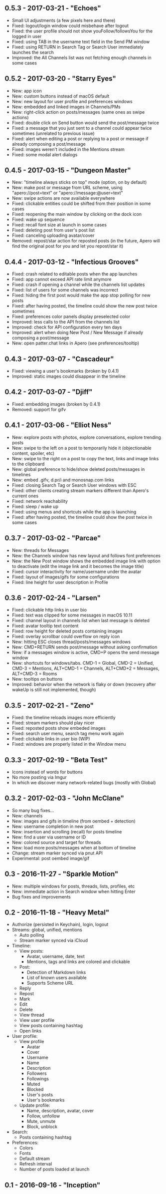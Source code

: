 ## 0.5.3 - 2017-03-21 - "Echoes"

- Small UI adjustments (a few pixels here and there)
- Fixed: logout/login window could misbehave after logout
- Fixed: the user profile should not show youFollow/followsYou for the logged in user
- Fixed: using TAB in the username text field in the Send PM window
- Fixed: using RETURN in Search Tag or Search User immediately launches the search
- Improved: the All Channels list was not fetching enough channels in some cases

## 0.5.2 - 2017-03-20 - "Starry Eyes"

- New: app icon
- New: custom buttons instead of macOS default
- New: new layout for user profile and preferences windows
- New: embedded and linked images in Channels/PMs
- New: right-click action on posts/messages (same ones as swipe actions)
- Fixed: double click on Send button would send the post/message twice
- Fixed: a message that you just sent to a channel could appear twice sometimes (unrelated to previous issue)
- Fixed: alert when editing a post or replying to a post or message if already composing a post/message
- Fixed: images weren't included in the Mentions stream
- Fixed: some modal alert dialogs

## 0.4.5 - 2017-03-15 - "Dungeon Master"

- New: "timeline always sticks on top" mode (option, on by default)
- New: make post or message from URL scheme, using "apero://post=text" or "apero://message:@user=text"
- New: swipe actions are now available everywhere
- Fixed: clickable entities could be shifted from their position in some cases
- Fixed: reopening the main window by clicking on the dock icon
- Fixed: wake up sequence
- Fixed: recall font size at launch in some cases
- Fixed: deleting post from user's post list
- Fixed: canceling uploading avatar/cover
- Removed: repost/star action for reposted posts (in the future, Apero will find the original post for you and let you repost/star it)

## 0.4.4 - 2017-03-12 - "Infectious Grooves"

- Fixed: crash related to editable posts when the app launches
- Fixed: app cannot exceed API rate limit anymore
- Fixed: crash if opening a channel while the channels list updates
- Fixed: list of users for some channels was incorrect
- Fixed: hiding the first post would make the app stop polling for new posts
- Fixed: after having posted, the timeline could show the new post twice sometimes
- Fixed: preferences color panels display preselected color
- Improved: less calls to the API from the channels list
- Improved: check for API configuration every ten days
- Improved: alert when doing New Post / New Message if already composing a post/message
- New: open patter.chat links in Apero (see preferences/tooltip)

## 0.4.3 - 2017-03-07 - "Cascadeur"

- Fixed: viewing a user's bookmarks (broken by 0.4.1)
- Improved: static images could disappear in the timeline

## 0.4.2 - 2017-03-07 - "Djiff"

- Fixed: embedding images (broken by 0.4.1)
- Removed: support for gifv

## 0.4.1 - 2017-03-06 - "Elliot Ness"

- New: explore posts with photos, explore conversations, explore trending posts
- New: swipe to the left on a post to temporarily hide it (objectionable content, spoiler, etc)
- New: swipe to the right on a post to copy the text, links and image links to the clipboard
- New: global preference to hide/show deleted posts/messages in timelines
- New: embed .gifv, d.pr/i and monosnap.com links
- Fixed: closing Search Tag or Search User windows with ESC
- Fixed: other clients creating stream markers different than Apero's current ones
- Fixed: network reachability
- Fixed: sleep / wake up
- Fixed: using menus and shortcuts while the app is launching
- Fixed: after having posted, the timeline could show the post twice in some cases

## 0.3.7 - 2017-03-02 - "Parcae"

- New: threads for Messages
- New: the Channels window has new layout and follows font preferences
- New: the New Post window shows the embedded image link with option to deactivate (edit the image link and it becomes the image title)
- Fixed: cursor interactivity for name/username under the avatar
- Fixed: layout of images/gifs for some configurations
- Fixed: line height for user description in Profile

## 0.3.6 - 2017-02-24 - "Larsen"

- Fixed: clickable http links in user bio
- Fixed: text was clipped for some messages in macOS 10.11
- Fixed: channel layout in channels list when last message is deleted
- Fixed: avatar tooltip text content
- Fixed: row height for deleted posts containing images
- Fixed: overlay scrollbar could overflow on reply icon
- New: hitting ESC closes thread/posts/messages windows
- New: CMD+RETURN sends post/message without asking confirmation
- New: if a messages window is active, CMD+P opens the send message window
- New: shortcuts for windows/tabs. CMD-1 = Global, CMD-2 = Unified, CMD-3 = Mentions, ALT+CMD-1 = Channels, ALT+CMD+2 = Messages, ALT+CMD-3 = Rooms
- New: tooltips on buttons
- Improved: behavior when the network is flaky or down (recovery after wakeUp is still not implemented, though)

## 0.3.5 - 2017-02-21 - "Zeno"

- Fixed: the timeline reloads images more efficiently
- Fixed: stream markers should play nicer
- Fixed: reposted posts show embeded images
- Fixed: search user menu, search tag menu work again
- Fixed: clickable links in user bio (WIP)
- Fixed: windows are properly listed in the Window menu

## 0.3.3 - 2017-02-19 - "Beta Test"

- Icons instead of words for buttons
- No more posting via Imgur
- In which we discover many network-related bugs (mostly with Global)

## 0.3.2 - 2017-02-03 - "John McClane"

- So many bug fixes...
- New: channels
- New: images and gifs in timeline (from oembed + detection)
- New: username completion in new post
- New: insertion and scrolling (recall) for posts timeline
- New: find a user via username or ID
- New: colored source and target for threads
- New: load more posts/messages when at bottom of timeline
- Change: stream marker synced via pnut API 
- Experimental: post oembed image/gif

## 0.3 - 2016-11-27 - "Sparkle Motion"

- New: multiple windows for posts, threads, lists, profiles, etc
- New: immediate action in Search window when hitting Enter
- Bug fixes and improvements

## 0.2 - 2016-11-18 - "Heavy Metal"

- Authorize (persisted in Keychain), login, logout
- Streams: global, unified, mentions
    - Auto polling
    - Stream marker synced via iCloud
- Timeline: 
    - View posts:
        - Avatar, username, date, text
        - Mentions, tags and links are colored and clickable
    - Post:
        - Detection of Markdown links
        - List of known users available
        - Supports Scheme URL
    - Reply
    - Repost
    - Mark
    - Edit
    - Delete
    - View thread
    - View user profile
    - View posts containing hashtag
    - Open links
- User profile:
    - View profile
        - Avatar
        - Cover
        - Username
        - Name
        - Description
        - Followers
        - Followings
        - Muted
        - Blocked
        - User's posts
        - User's bookmarks
    - Update profile:
        - Name, description, avatar, cover
        - Follow, unfollow
        - Mute, unmute
        - Block, unblock
- Search:
    - Posts containing hashtag
- Preferences:
    - Colors
    - Fonts
    - Default stream
    - Refresh interval
    - Number of posts loaded at launch

## 0.1 - 2016-09-16 - "Inception"